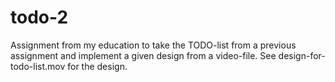 # todo-2

Assignment from my education to take the TODO-list from a previous assignment and implement a given design from a video-file. See design-for-todo-list.mov for the design.
